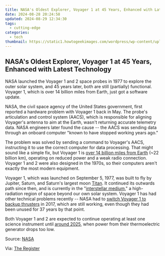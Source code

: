 ```yaml
---
title: NASA's Oldest Explorer, Voyager 1 at 45 Years, Enhanced with Latest Technology
date: 2024-08-28 20:24:58
updated: 2024-08-29 12:34:30
tags:
  - cutting-edge
categories:
  - tech
thumbnail: https://static1.howtogeekimages.com/wordpress/wp-content/uploads/2022/08/Voyager-probe.jpg
---
```


## NASA's Oldest Explorer, Voyager 1 at 45 Years, Enhanced with Latest Technology

NASA launched the Voyager 1 and 2 space probes in 1977 to explore the outer solar system, and 45 years later, both are still (partially) functional. Voyager 1, which is over 14 billion miles from Earth, just got a software update.

 NASA, the civil space agency of the United States government, first reported a hardware problem with Voyager 1 back in May. The probe's articulation and control system (AACS), which is responsible for aligning Voyager's antenna to aim at the Earth, wasn't returning accurate telemetry data. NASA engineers later found the cause -- the AACS was sending data through an onboard computer "known to have stopped working years ago."

 The problem was solved by sending a command to Voyager's AACS, instructing it to use the correct computer for data processing. That might sound like a simple fix, but Voyager 1 is [over 14 billion miles from Earth](https://voyager.jpl.nasa.gov/mission/status/) (\~22 billion km), operating on reduced power and a weak radio connection. Voyager 1 and 2 were also designed in the 1970s, so their computers aren't exactly the most modern equipment.

 Voyager 1, which was launched on September 5, 1977, was built to fly by Jupiter, Saturn, and Saturn's largest moon [Titan](https://en.wikipedia.org/wiki/Titan%5F%28moon%29). It continued its outwards path since then, and is currently in the "[interstellar medium](https://en.wikipedia.org/wiki/Interstellar%5Fmedium)," a high-radiation region of space beyond our own solar system. Voyager 1 has had other technical problems recently -- NASA had to [switch Voyager 1 to backup thrusters](https://voyager.jpl.nasa.gov/news/details.php?article%5Fid=108) in 2017, which are still working, even though they had been unused for 37 years by that point.

 Both Voyager 1 and 2 are expected to continue operating at least one science instrument until [around 2025](https://voyager.jpl.nasa.gov/frequently-asked-questions/), when power from their thermoelectric generator drops too low.

 Source: [NASA](https://www.nasa.gov/feature/jpl/engineers-solve-data-glitch-on-nasa-s-voyager-1) 

 Via: [The Register](https://www.theregister.com/2022/08/31/voyager%5F1%5Ftelemetry%5Fdata%5Fcorrupted/)

<ins class="adsbygoogle"
     style="display:block"
     data-ad-format="autorelaxed"
     data-ad-client="ca-pub-7571918770474297"
     data-ad-slot="1223367746"></ins>



<ins class="adsbygoogle"
     style="display:block"
     data-ad-client="ca-pub-7571918770474297"
     data-ad-slot="8358498916"
     data-ad-format="auto"
     data-full-width-responsive="true"></ins>
